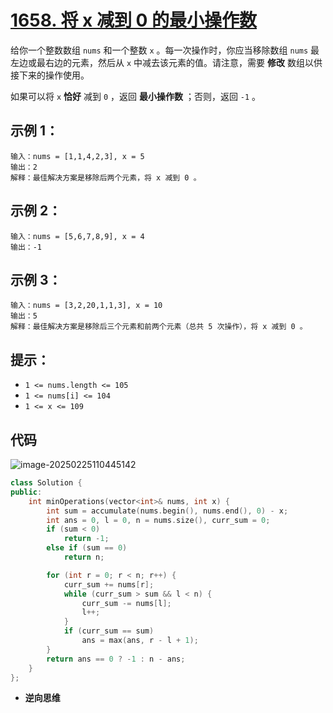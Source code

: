# [1658. 将 x 减到 0 的最小操作数](https://leetcode.cn/problems/minimum-operations-to-reduce-x-to-zero/)

给你一个整数数组 `nums` 和一个整数 `x` 。每一次操作时，你应当移除数组 `nums` 最左边或最右边的元素，然后从 `x` 中减去该元素的值。请注意，需要 **修改** 数组以供接下来的操作使用。

如果可以将 `x` **恰好** 减到 `0` ，返回 **最小操作数** ；否则，返回 `-1` 。

## **示例 1：**

```
输入：nums = [1,1,4,2,3], x = 5
输出：2
解释：最佳解决方案是移除后两个元素，将 x 减到 0 。
```

## **示例 2：**

```
输入：nums = [5,6,7,8,9], x = 4
输出：-1
```

## **示例 3：**

```
输入：nums = [3,2,20,1,1,3], x = 10
输出：5
解释：最佳解决方案是移除后三个元素和前两个元素（总共 5 次操作），将 x 减到 0 。
```

## **提示：**

- `1 <= nums.length <= 105`
- `1 <= nums[i] <= 104`
- `1 <= x <= 109`

## 代码

![image-20250225110445142](https://gitee.com/chen-houchao/images/raw/master/img/20250225110445206.png)

```cpp
class Solution {
public:
    int minOperations(vector<int>& nums, int x) {
        int sum = accumulate(nums.begin(), nums.end(), 0) - x;
        int ans = 0, l = 0, n = nums.size(), curr_sum = 0;
        if (sum < 0)
            return -1;
        else if (sum == 0)
            return n;

        for (int r = 0; r < n; r++) {
            curr_sum += nums[r];
            while (curr_sum > sum && l < n) {
                curr_sum -= nums[l];
                l++;
            }
            if (curr_sum == sum)
                ans = max(ans, r - l + 1);
        }
        return ans == 0 ? -1 : n - ans;
    }
};
```

- **逆向思维**